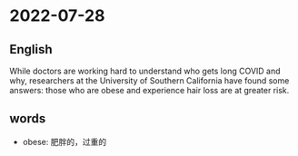 # 2022-07-28


## English
While doctors are working hard to 
understand who gets long COVID and 
why, researchers at the University of 
Southern California have found some
answers: those who are obese and 
experience hair loss are at greater risk.

## words
* obese: 肥胖的，过重的
